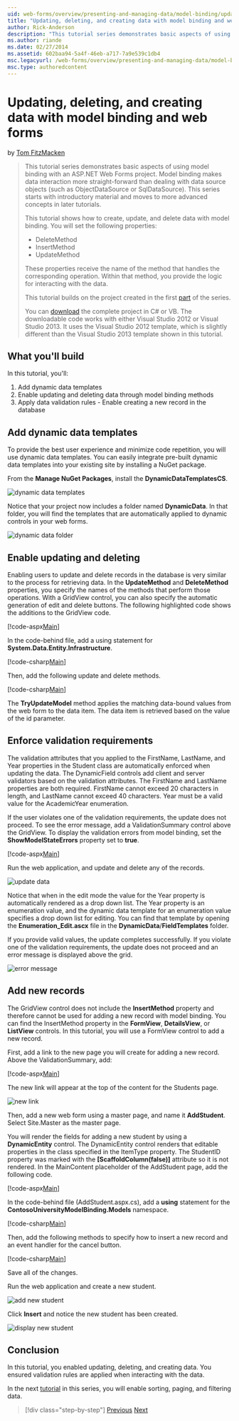 ```yaml
---
uid: web-forms/overview/presenting-and-managing-data/model-binding/updating-deleting-and-creating-data
title: "Updating, deleting, and creating data with model binding and web forms | Microsoft Docs"
author: Rick-Anderson
description: "This tutorial series demonstrates basic aspects of using model binding with an ASP.NET Web Forms project. Model binding makes data interaction more straight-..."
ms.author: riande
ms.date: 02/27/2014
ms.assetid: 602baa94-5a4f-46eb-a717-7a9e539c1db4
msc.legacyurl: /web-forms/overview/presenting-and-managing-data/model-binding/updating-deleting-and-creating-data
msc.type: authoredcontent
---
```

# Updating, deleting, and creating data with model binding and web forms

by [Tom FitzMacken](https://github.com/tfitzmac)

> This tutorial series demonstrates basic aspects of using model binding with an ASP.NET Web Forms project. Model binding makes data interaction more straight-forward than dealing with data source objects (such as ObjectDataSource or SqlDataSource). This series starts with introductory material and moves to more advanced concepts in later tutorials.
> 
> This tutorial shows how to create, update, and delete data with model binding. You will set the following properties:
> 
> - DeleteMethod
> - InsertMethod
> - UpdateMethod
> 
> These properties receive the name of the method that handles the corresponding operation. Within that method, you provide the logic for interacting with the data.
> 
> This tutorial builds on the project created in the first [part](retrieving-data.md) of the series.
> 
> You can [download](https://go.microsoft.com/fwlink/?LinkId=286116) the complete project in C# or VB. The downloadable code works with either Visual Studio 2012 or Visual Studio 2013. It uses the Visual Studio 2012 template, which is slightly different than the Visual Studio 2013 template shown in this tutorial.

## What you'll build

In this tutorial, you'll:

1. Add dynamic data templates
2. Enable updating and deleting data through model binding methods
3. Apply data validation rules - Enable creating a new record in the database

## Add dynamic data templates

To provide the best user experience and minimize code repetition, you will use dynamic data templates. You can easily integrate pre-built dynamic data templates into your existing site by installing a NuGet package.

From the **Manage NuGet Packages**, install the **DynamicDataTemplatesCS**.

![dynamic data templates](updating-deleting-and-creating-data/_static/image1.png)

Notice that your project now includes a folder named **DynamicData**. In that folder, you will find the templates that are automatically applied to dynamic controls in your web forms.

![dynamic data folder](updating-deleting-and-creating-data/_static/image2.png)

## Enable updating and deleting

Enabling users to update and delete records in the database is very similar to the process for retrieving data. In the **UpdateMethod** and **DeleteMethod** properties, you specify the names of the methods that perform those operations. With a GridView control, you can also specify the automatic generation of edit and delete buttons. The following highlighted code shows the additions to the GridView code.

[!code-aspx[Main](updating-deleting-and-creating-data/samples/sample1.aspx?highlight=4-5)]

In the code-behind file, add a using statement for **System.Data.Entity.Infrastructure**.

[!code-csharp[Main](updating-deleting-and-creating-data/samples/sample2.cs)]

Then, add the following update and delete methods.

[!code-csharp[Main](updating-deleting-and-creating-data/samples/sample3.cs)]

The **TryUpdateModel** method applies the matching data-bound values from the web form to the data item. The data item is retrieved based on the value of the id parameter.

## Enforce validation requirements

The validation attributes that you applied to the FirstName, LastName, and Year properties in the Student class are automatically enforced when updating the data. The DynamicField controls add client and server validators based on the validation attributes. The FirstName and LastName properties are both required. FirstName cannot exceed 20 characters in length, and LastName cannot exceed 40 characters. Year must be a valid value for the AcademicYear enumeration.

If the user violates one of the validation requirements, the update does not proceed. To see the error message, add a ValidationSummary control above the GridView. To display the validation errors from model binding, set the **ShowModelStateErrors** property set to **true**. 

[!code-aspx[Main](updating-deleting-and-creating-data/samples/sample4.aspx)]

Run the web application, and update and delete any of the records.

![update data](updating-deleting-and-creating-data/_static/image3.png)

Notice that when in the edit mode the value for the Year property is automatically rendered as a drop down list. The Year property is an enumeration value, and the dynamic data template for an enumeration value specifies a drop down list for editing. You can find that template by opening the **Enumeration\_Edit.ascx** file in the **DynamicData**/**FieldTemplates** folder.

If you provide valid values, the update completes successfully. If you violate one of the validation requirements, the update does not proceed and an error message is displayed above the grid.

![error message](updating-deleting-and-creating-data/_static/image4.png)

## Add new records

The GridView control does not include the **InsertMethod** property and therefore cannot be used for adding a new record with model binding. You can find the InsertMethod property in the **FormView**, **DetailsView**, or **ListView** controls. In this tutorial, you will use a FormView control to add a new record.

First, add a link to the new page you will create for adding a new record. Above the ValidationSummary, add:

[!code-aspx[Main](updating-deleting-and-creating-data/samples/sample5.aspx)]

The new link will appear at the top of the content for the Students page.

![new link](updating-deleting-and-creating-data/_static/image5.png)

Then, add a new web form using a master page, and name it **AddStudent**. Select Site.Master as the master page.

You will render the fields for adding a new student by using a **DynamicEntity** control. The DynamicEntity control renders that editable properties in the class specified in the ItemType property. The StudentID property was marked with the **[ScaffoldColumn(false)]** attribute so it is not rendered. In the MainContent placeholder of the AddStudent page, add the following code.

[!code-aspx[Main](updating-deleting-and-creating-data/samples/sample6.aspx)]

In the code-behind file (AddStudent.aspx.cs), add a **using** statement for the **ContosoUniversityModelBinding.Models** namespace.

[!code-csharp[Main](updating-deleting-and-creating-data/samples/sample7.cs)]

Then, add the following methods to specify how to insert a new record and an event handler for the cancel button.

[!code-csharp[Main](updating-deleting-and-creating-data/samples/sample8.cs)]

Save all of the changes.

Run the web application and create a new student.

![add new student](updating-deleting-and-creating-data/_static/image6.png)

Click **Insert** and notice the new student has been created.

![display new student](updating-deleting-and-creating-data/_static/image7.png)

## Conclusion

In this tutorial, you enabled updating, deleting, and creating data. You ensured validation rules are applied when interacting with the data.

In the next [tutorial](sorting-paging-and-filtering-data.md) in this series, you will enable sorting, paging, and filtering data.

> [!div class="step-by-step"]
> [Previous](retrieving-data.md)
> [Next](sorting-paging-and-filtering-data.md)
